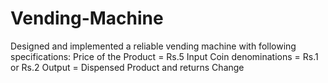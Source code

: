 # Vending-Machine
Designed and implemented a reliable vending machine with following specifications:
Price of the Product = Rs.5
Input Coin denominations = Rs.1 or Rs.2
Output = Dispensed Product and returns Change
